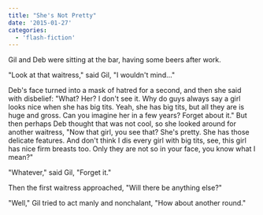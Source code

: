 ```yaml
---
title: "She's Not Pretty"
date: '2015-01-27'
categories:
  - 'flash-fiction'
---
```


Gil and Deb were sitting at the bar, having some beers after work.

<!-- truncate -->


"Look at that waitress," said Gil, "I wouldn't mind..."

Deb's face turned into a mask of hatred for a second, and then she said with
disbelief: "What? Her? I don't see it. Why do guys always say a girl looks nice
when she has big tits. Yeah, she has big tits, but all they are is huge and
gross. Can you imagine her in a few years? Forget about it." But then perhaps
Deb thought that was not cool, so she looked around for another waitress, "Now
that girl, you see that? She's pretty. She has those delicate features. And
don't think I dis every girl with big tits, see, this girl has nice firm breasts
too. Only they are not so in your face, you know what I mean?"

"Whatever," said Gil, "Forget it."

Then the first waitress approached, "Will there be anything else?"

"Well," Gil tried to act manly and nonchalant, "How about another round."
